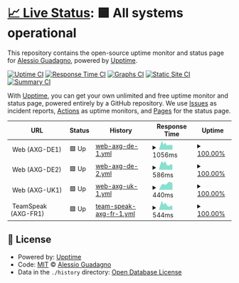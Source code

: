 # [📈 Live Status](https://AlexGuada.github.io/upptime): <!--live status--> **🟩 All systems operational**

This repository contains the open-source uptime monitor and status page for [Alessio Guadagno](https://AlexGuada.github.io/upptime), powered by [Upptime](https://github.com/upptime/upptime).

[![Uptime CI](https://github.com/AlexGuada/upptime/workflows/Uptime%20CI/badge.svg)](https://github.com/AlexGuada/upptime/actions?query=workflow%3A%22Uptime+CI%22)
[![Response Time CI](https://github.com/AlexGuada/upptime/workflows/Response%20Time%20CI/badge.svg)](https://github.com/AlexGuada/upptime/actions?query=workflow%3A%22Response+Time+CI%22)
[![Graphs CI](https://github.com/AlexGuada/upptime/workflows/Graphs%20CI/badge.svg)](https://github.com/AlexGuada/upptime/actions?query=workflow%3A%22Graphs+CI%22)
[![Static Site CI](https://github.com/AlexGuada/upptime/workflows/Static%20Site%20CI/badge.svg)](https://github.com/AlexGuada/upptime/actions?query=workflow%3A%22Static+Site+CI%22)
[![Summary CI](https://github.com/AlexGuada/upptime/workflows/Summary%20CI/badge.svg)](https://github.com/AlexGuada/upptime/actions?query=workflow%3A%22Summary+CI%22)

With [Upptime](https://upptime.js.org), you can get your own unlimited and free uptime monitor and status page, powered entirely by a GitHub repository. We use [Issues](https://github.com/AlexGuada/upptime/issues) as incident reports, [Actions](https://github.com/AlexGuada/upptime/actions) as uptime monitors, and [Pages](https://AlexGuada.github.io/upptime) for the status page.

<!--start: status pages-->
<!-- This summary is generated by Upptime (https://github.com/upptime/upptime) -->
<!-- Do not edit this manually, your changes will be overwritten -->
<!-- prettier-ignore -->
| URL | Status | History | Response Time | Uptime |
| --- | ------ | ------- | ------------- | ------ |
| <img alt="" src="https://favicons.githubusercontent.com/null" height="13"> Web (AXG-DE1) | 🟩 Up | [web-axg-de-1.yml](https://github.com/AlexGuada/upptime/commits/HEAD/history/web-axg-de-1.yml) | <details><summary><img alt="Response time graph" src="./graphs/web-axg-de-1/response-time-week.png" height="20"> 1056ms</summary><br><a href="https://sts.alessio-guadagno.it/history/web-axg-de-1"><img alt="Response time 1056" src="https://img.shields.io/endpoint?url=https%3A%2F%2Fraw.githubusercontent.com%2FAlexGuada%2Fupptime%2FHEAD%2Fapi%2Fweb-axg-de-1%2Fresponse-time.json"></a><br><a href="https://sts.alessio-guadagno.it/history/web-axg-de-1"><img alt="24-hour response time 1036" src="https://img.shields.io/endpoint?url=https%3A%2F%2Fraw.githubusercontent.com%2FAlexGuada%2Fupptime%2FHEAD%2Fapi%2Fweb-axg-de-1%2Fresponse-time-day.json"></a><br><a href="https://sts.alessio-guadagno.it/history/web-axg-de-1"><img alt="7-day response time 1056" src="https://img.shields.io/endpoint?url=https%3A%2F%2Fraw.githubusercontent.com%2FAlexGuada%2Fupptime%2FHEAD%2Fapi%2Fweb-axg-de-1%2Fresponse-time-week.json"></a><br><a href="https://sts.alessio-guadagno.it/history/web-axg-de-1"><img alt="30-day response time 1056" src="https://img.shields.io/endpoint?url=https%3A%2F%2Fraw.githubusercontent.com%2FAlexGuada%2Fupptime%2FHEAD%2Fapi%2Fweb-axg-de-1%2Fresponse-time-month.json"></a><br><a href="https://sts.alessio-guadagno.it/history/web-axg-de-1"><img alt="1-year response time 1056" src="https://img.shields.io/endpoint?url=https%3A%2F%2Fraw.githubusercontent.com%2FAlexGuada%2Fupptime%2FHEAD%2Fapi%2Fweb-axg-de-1%2Fresponse-time-year.json"></a></details> | <details><summary><a href="https://sts.alessio-guadagno.it/history/web-axg-de-1">100.00%</a></summary><a href="https://sts.alessio-guadagno.it/history/web-axg-de-1"><img alt="All-time uptime 100.00%" src="https://img.shields.io/endpoint?url=https%3A%2F%2Fraw.githubusercontent.com%2FAlexGuada%2Fupptime%2FHEAD%2Fapi%2Fweb-axg-de-1%2Fuptime.json"></a><br><a href="https://sts.alessio-guadagno.it/history/web-axg-de-1"><img alt="24-hour uptime 100.00%" src="https://img.shields.io/endpoint?url=https%3A%2F%2Fraw.githubusercontent.com%2FAlexGuada%2Fupptime%2FHEAD%2Fapi%2Fweb-axg-de-1%2Fuptime-day.json"></a><br><a href="https://sts.alessio-guadagno.it/history/web-axg-de-1"><img alt="7-day uptime 100.00%" src="https://img.shields.io/endpoint?url=https%3A%2F%2Fraw.githubusercontent.com%2FAlexGuada%2Fupptime%2FHEAD%2Fapi%2Fweb-axg-de-1%2Fuptime-week.json"></a><br><a href="https://sts.alessio-guadagno.it/history/web-axg-de-1"><img alt="30-day uptime 100.00%" src="https://img.shields.io/endpoint?url=https%3A%2F%2Fraw.githubusercontent.com%2FAlexGuada%2Fupptime%2FHEAD%2Fapi%2Fweb-axg-de-1%2Fuptime-month.json"></a><br><a href="https://sts.alessio-guadagno.it/history/web-axg-de-1"><img alt="1-year uptime 100.00%" src="https://img.shields.io/endpoint?url=https%3A%2F%2Fraw.githubusercontent.com%2FAlexGuada%2Fupptime%2FHEAD%2Fapi%2Fweb-axg-de-1%2Fuptime-year.json"></a></details>
| <img alt="" src="https://favicons.githubusercontent.com/null" height="13"> Web (AXG-DE2) | 🟩 Up | [web-axg-de-2.yml](https://github.com/AlexGuada/upptime/commits/HEAD/history/web-axg-de-2.yml) | <details><summary><img alt="Response time graph" src="./graphs/web-axg-de-2/response-time-week.png" height="20"> 586ms</summary><br><a href="https://sts.alessio-guadagno.it/history/web-axg-de-2"><img alt="Response time 586" src="https://img.shields.io/endpoint?url=https%3A%2F%2Fraw.githubusercontent.com%2FAlexGuada%2Fupptime%2FHEAD%2Fapi%2Fweb-axg-de-2%2Fresponse-time.json"></a><br><a href="https://sts.alessio-guadagno.it/history/web-axg-de-2"><img alt="24-hour response time 562" src="https://img.shields.io/endpoint?url=https%3A%2F%2Fraw.githubusercontent.com%2FAlexGuada%2Fupptime%2FHEAD%2Fapi%2Fweb-axg-de-2%2Fresponse-time-day.json"></a><br><a href="https://sts.alessio-guadagno.it/history/web-axg-de-2"><img alt="7-day response time 586" src="https://img.shields.io/endpoint?url=https%3A%2F%2Fraw.githubusercontent.com%2FAlexGuada%2Fupptime%2FHEAD%2Fapi%2Fweb-axg-de-2%2Fresponse-time-week.json"></a><br><a href="https://sts.alessio-guadagno.it/history/web-axg-de-2"><img alt="30-day response time 586" src="https://img.shields.io/endpoint?url=https%3A%2F%2Fraw.githubusercontent.com%2FAlexGuada%2Fupptime%2FHEAD%2Fapi%2Fweb-axg-de-2%2Fresponse-time-month.json"></a><br><a href="https://sts.alessio-guadagno.it/history/web-axg-de-2"><img alt="1-year response time 586" src="https://img.shields.io/endpoint?url=https%3A%2F%2Fraw.githubusercontent.com%2FAlexGuada%2Fupptime%2FHEAD%2Fapi%2Fweb-axg-de-2%2Fresponse-time-year.json"></a></details> | <details><summary><a href="https://sts.alessio-guadagno.it/history/web-axg-de-2">100.00%</a></summary><a href="https://sts.alessio-guadagno.it/history/web-axg-de-2"><img alt="All-time uptime 100.00%" src="https://img.shields.io/endpoint?url=https%3A%2F%2Fraw.githubusercontent.com%2FAlexGuada%2Fupptime%2FHEAD%2Fapi%2Fweb-axg-de-2%2Fuptime.json"></a><br><a href="https://sts.alessio-guadagno.it/history/web-axg-de-2"><img alt="24-hour uptime 100.00%" src="https://img.shields.io/endpoint?url=https%3A%2F%2Fraw.githubusercontent.com%2FAlexGuada%2Fupptime%2FHEAD%2Fapi%2Fweb-axg-de-2%2Fuptime-day.json"></a><br><a href="https://sts.alessio-guadagno.it/history/web-axg-de-2"><img alt="7-day uptime 100.00%" src="https://img.shields.io/endpoint?url=https%3A%2F%2Fraw.githubusercontent.com%2FAlexGuada%2Fupptime%2FHEAD%2Fapi%2Fweb-axg-de-2%2Fuptime-week.json"></a><br><a href="https://sts.alessio-guadagno.it/history/web-axg-de-2"><img alt="30-day uptime 100.00%" src="https://img.shields.io/endpoint?url=https%3A%2F%2Fraw.githubusercontent.com%2FAlexGuada%2Fupptime%2FHEAD%2Fapi%2Fweb-axg-de-2%2Fuptime-month.json"></a><br><a href="https://sts.alessio-guadagno.it/history/web-axg-de-2"><img alt="1-year uptime 100.00%" src="https://img.shields.io/endpoint?url=https%3A%2F%2Fraw.githubusercontent.com%2FAlexGuada%2Fupptime%2FHEAD%2Fapi%2Fweb-axg-de-2%2Fuptime-year.json"></a></details>
| <img alt="" src="https://favicons.githubusercontent.com/null" height="13"> Web (AXG-UK1) | 🟩 Up | [web-axg-uk-1.yml](https://github.com/AlexGuada/upptime/commits/HEAD/history/web-axg-uk-1.yml) | <details><summary><img alt="Response time graph" src="./graphs/web-axg-uk-1/response-time-week.png" height="20"> 440ms</summary><br><a href="https://sts.alessio-guadagno.it/history/web-axg-uk-1"><img alt="Response time 440" src="https://img.shields.io/endpoint?url=https%3A%2F%2Fraw.githubusercontent.com%2FAlexGuada%2Fupptime%2FHEAD%2Fapi%2Fweb-axg-uk-1%2Fresponse-time.json"></a><br><a href="https://sts.alessio-guadagno.it/history/web-axg-uk-1"><img alt="24-hour response time 526" src="https://img.shields.io/endpoint?url=https%3A%2F%2Fraw.githubusercontent.com%2FAlexGuada%2Fupptime%2FHEAD%2Fapi%2Fweb-axg-uk-1%2Fresponse-time-day.json"></a><br><a href="https://sts.alessio-guadagno.it/history/web-axg-uk-1"><img alt="7-day response time 440" src="https://img.shields.io/endpoint?url=https%3A%2F%2Fraw.githubusercontent.com%2FAlexGuada%2Fupptime%2FHEAD%2Fapi%2Fweb-axg-uk-1%2Fresponse-time-week.json"></a><br><a href="https://sts.alessio-guadagno.it/history/web-axg-uk-1"><img alt="30-day response time 440" src="https://img.shields.io/endpoint?url=https%3A%2F%2Fraw.githubusercontent.com%2FAlexGuada%2Fupptime%2FHEAD%2Fapi%2Fweb-axg-uk-1%2Fresponse-time-month.json"></a><br><a href="https://sts.alessio-guadagno.it/history/web-axg-uk-1"><img alt="1-year response time 440" src="https://img.shields.io/endpoint?url=https%3A%2F%2Fraw.githubusercontent.com%2FAlexGuada%2Fupptime%2FHEAD%2Fapi%2Fweb-axg-uk-1%2Fresponse-time-year.json"></a></details> | <details><summary><a href="https://sts.alessio-guadagno.it/history/web-axg-uk-1">100.00%</a></summary><a href="https://sts.alessio-guadagno.it/history/web-axg-uk-1"><img alt="All-time uptime 100.00%" src="https://img.shields.io/endpoint?url=https%3A%2F%2Fraw.githubusercontent.com%2FAlexGuada%2Fupptime%2FHEAD%2Fapi%2Fweb-axg-uk-1%2Fuptime.json"></a><br><a href="https://sts.alessio-guadagno.it/history/web-axg-uk-1"><img alt="24-hour uptime 100.00%" src="https://img.shields.io/endpoint?url=https%3A%2F%2Fraw.githubusercontent.com%2FAlexGuada%2Fupptime%2FHEAD%2Fapi%2Fweb-axg-uk-1%2Fuptime-day.json"></a><br><a href="https://sts.alessio-guadagno.it/history/web-axg-uk-1"><img alt="7-day uptime 100.00%" src="https://img.shields.io/endpoint?url=https%3A%2F%2Fraw.githubusercontent.com%2FAlexGuada%2Fupptime%2FHEAD%2Fapi%2Fweb-axg-uk-1%2Fuptime-week.json"></a><br><a href="https://sts.alessio-guadagno.it/history/web-axg-uk-1"><img alt="30-day uptime 100.00%" src="https://img.shields.io/endpoint?url=https%3A%2F%2Fraw.githubusercontent.com%2FAlexGuada%2Fupptime%2FHEAD%2Fapi%2Fweb-axg-uk-1%2Fuptime-month.json"></a><br><a href="https://sts.alessio-guadagno.it/history/web-axg-uk-1"><img alt="1-year uptime 100.00%" src="https://img.shields.io/endpoint?url=https%3A%2F%2Fraw.githubusercontent.com%2FAlexGuada%2Fupptime%2FHEAD%2Fapi%2Fweb-axg-uk-1%2Fuptime-year.json"></a></details>
| <img alt="" src="https://favicons.githubusercontent.com/null" height="13"> TeamSpeak (AXG-FR1) | 🟩 Up | [team-speak-axg-fr-1.yml](https://github.com/AlexGuada/upptime/commits/HEAD/history/team-speak-axg-fr-1.yml) | <details><summary><img alt="Response time graph" src="./graphs/team-speak-axg-fr-1/response-time-week.png" height="20"> 544ms</summary><br><a href="https://sts.alessio-guadagno.it/history/team-speak-axg-fr-1"><img alt="Response time 544" src="https://img.shields.io/endpoint?url=https%3A%2F%2Fraw.githubusercontent.com%2FAlexGuada%2Fupptime%2FHEAD%2Fapi%2Fteam-speak-axg-fr-1%2Fresponse-time.json"></a><br><a href="https://sts.alessio-guadagno.it/history/team-speak-axg-fr-1"><img alt="24-hour response time 494" src="https://img.shields.io/endpoint?url=https%3A%2F%2Fraw.githubusercontent.com%2FAlexGuada%2Fupptime%2FHEAD%2Fapi%2Fteam-speak-axg-fr-1%2Fresponse-time-day.json"></a><br><a href="https://sts.alessio-guadagno.it/history/team-speak-axg-fr-1"><img alt="7-day response time 544" src="https://img.shields.io/endpoint?url=https%3A%2F%2Fraw.githubusercontent.com%2FAlexGuada%2Fupptime%2FHEAD%2Fapi%2Fteam-speak-axg-fr-1%2Fresponse-time-week.json"></a><br><a href="https://sts.alessio-guadagno.it/history/team-speak-axg-fr-1"><img alt="30-day response time 544" src="https://img.shields.io/endpoint?url=https%3A%2F%2Fraw.githubusercontent.com%2FAlexGuada%2Fupptime%2FHEAD%2Fapi%2Fteam-speak-axg-fr-1%2Fresponse-time-month.json"></a><br><a href="https://sts.alessio-guadagno.it/history/team-speak-axg-fr-1"><img alt="1-year response time 544" src="https://img.shields.io/endpoint?url=https%3A%2F%2Fraw.githubusercontent.com%2FAlexGuada%2Fupptime%2FHEAD%2Fapi%2Fteam-speak-axg-fr-1%2Fresponse-time-year.json"></a></details> | <details><summary><a href="https://sts.alessio-guadagno.it/history/team-speak-axg-fr-1">100.00%</a></summary><a href="https://sts.alessio-guadagno.it/history/team-speak-axg-fr-1"><img alt="All-time uptime 100.00%" src="https://img.shields.io/endpoint?url=https%3A%2F%2Fraw.githubusercontent.com%2FAlexGuada%2Fupptime%2FHEAD%2Fapi%2Fteam-speak-axg-fr-1%2Fuptime.json"></a><br><a href="https://sts.alessio-guadagno.it/history/team-speak-axg-fr-1"><img alt="24-hour uptime 100.00%" src="https://img.shields.io/endpoint?url=https%3A%2F%2Fraw.githubusercontent.com%2FAlexGuada%2Fupptime%2FHEAD%2Fapi%2Fteam-speak-axg-fr-1%2Fuptime-day.json"></a><br><a href="https://sts.alessio-guadagno.it/history/team-speak-axg-fr-1"><img alt="7-day uptime 100.00%" src="https://img.shields.io/endpoint?url=https%3A%2F%2Fraw.githubusercontent.com%2FAlexGuada%2Fupptime%2FHEAD%2Fapi%2Fteam-speak-axg-fr-1%2Fuptime-week.json"></a><br><a href="https://sts.alessio-guadagno.it/history/team-speak-axg-fr-1"><img alt="30-day uptime 100.00%" src="https://img.shields.io/endpoint?url=https%3A%2F%2Fraw.githubusercontent.com%2FAlexGuada%2Fupptime%2FHEAD%2Fapi%2Fteam-speak-axg-fr-1%2Fuptime-month.json"></a><br><a href="https://sts.alessio-guadagno.it/history/team-speak-axg-fr-1"><img alt="1-year uptime 100.00%" src="https://img.shields.io/endpoint?url=https%3A%2F%2Fraw.githubusercontent.com%2FAlexGuada%2Fupptime%2FHEAD%2Fapi%2Fteam-speak-axg-fr-1%2Fuptime-year.json"></a></details>

<!--end: status pages-->

## 📄 License

- Powered by: [Upptime](https://github.com/upptime/upptime)
- Code: [MIT](./LICENSE) © [Alessio Guadagno](https://AlexGuada.github.io/upptime)
- Data in the `./history` directory: [Open Database License](https://opendatacommons.org/licenses/odbl/1-0/)

